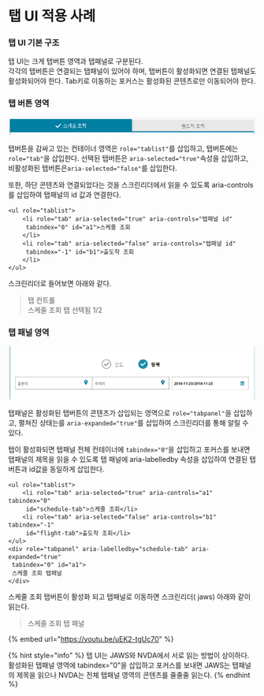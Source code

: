 # 탭 UI 적용 사례

### 탭 UI 기본 구조

탭 UI는 크게 탭버튼 영역과 탭패널로 구분된다.  
각각의 탭버튼은 연결되는 탭패널이 있어야 하며, 탭버튼이 활성화되면 연결된 탭패널도 활성화되어야 한다.  Tab키로 이동하는 포커스는 활성화된 콘텐츠로만 이동되어야 한다.

### 탭 버튼 영역

![](../../.gitbook/assets/image%20%2817%29.png)

탭버튼을 감싸고 있는 컨테이너 영역은 `role="tablist"`를 삽입하고, 탭버튼에는 `role="tab"`을 삽입한다. 선택된 탭버튼은 `aria-selected="true"`속성을 삽입하고, 비활성화된 탭버튼은`aria-selected="false"`를 삽입한다.

또한, 하단 콘텐츠와 연결되었다는 것을 스크린리더에서 읽을 수 있도록 aria-controls를 삽입하여 탭패널의 id 값과 연결한다.

```markup
<ul role="tablist">
    <li role="tab" aria-selected="true" aria-controls="탭패널 id" 
     tabindex="0" id="a1">스케줄 조회
    </li>
    <li role="tab" aria-selected="false" aria-controls="탭패널 id" 
     tabindex="-1" id="b1">출도착 조회
    </li>
</ul>
```

스크린리더로 들어보면 아래와 같다.

> 탭 컨트롤  
> 스케줄 조회 탭 선택됨 1/2

### 탭 패널 영역

![](../../.gitbook/assets/image%20%2828%29.png)

탭패널은 활성화된 탭버튼의 콘텐츠가 삽입되는 영역으로 `role="tabpanel"`을 삽입하고, 펼쳐진 상태는를 `aria-expanded="true"`를 삽입하여 스크린리더를 통해 알릴 수 있다.

탭이 활성화되면 탭패널 전체 컨테이너에 `tabindex="0"`을 삽입하고 포커스를 보내면 탭패널의 제목을 읽을 수 있도록 탭 패널에 aria-labelledby 속성을 삽입하여 연결된 탭버튼과 id값을 동일하게 삽입한다.

```markup
<ul role="tablist">
    <li role="tab" aria-selected="true" aria-controls="a1" tabindex="0" 
     id="schedule-tab">스케줄 조회</li>
    <li role="tab" aria-selected="false" aria-controls="b1" tabindex="-1" 
     id="flight-tab">출도착 조회</li>
</ul>
<div role="tabpanel" aria-labelledby="schedule-tab" aria-expanded="true" 
 tabindex="0" id="a1">
 스케줄 조회 탭패널
</div>
```

스케줄 조회 탭버튼이 활성화 되고 탭패널로 이동하면 스크린리더\( jaws\) 아래와 같이 읽는다.

> 스케줄 조회 탭 패널

{% embed url="https://youtu.be/uEK2-tgUc70" %}

{% hint style="info" %}
탭 UI는 JAWS와 NVDA에서 서로 읽는 방법이 상이하다.   
활성화된 탭패널 영역에 tabindex="0"을 삽입하고 포커스를 보내면 JAWS는 탭패널의 제목을 읽으나 NVDA는 전체 탭패널 영역의 콘텐츠를 줄줄줄 읽는다.
{% endhint %}

